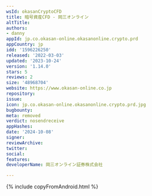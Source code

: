 ```yaml
---
wsId: okasanCryptoCFD
title: 暗号資産CFD ‐ 岡三オンライン
altTitle: 
authors:
- danny
appId: jp.co.okasan-online.okasanonline.crypto.prd
appCountry: jp
idd: '1596226250'
released: '2022-03-03'
updated: '2023-10-24'
version: '1.14.0'
stars: 5
reviews: 2
size: '48968704'
website: https://www.okasan-online.co.jp
repository: 
issue: 
icon: jp.co.okasan-online.okasanonline.crypto.prd.jpg
bugbounty: 
meta: removed
verdict: nosendreceive
appHashes: 
date: '2024-10-08'
signer: 
reviewArchive: 
twitter: 
social: 
features: 
developerName: 岡三オンライン証券株式会社

---
```


{% include copyFromAndroid.html %}